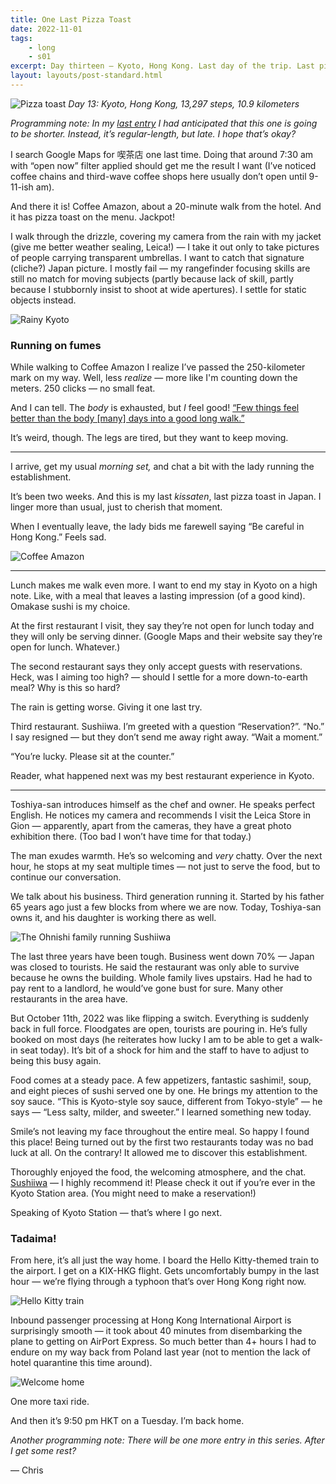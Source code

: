 ```yaml
---
title: One Last Pizza Toast
date: 2022-11-01
tags: 
    - long
    - s01
excerpt: Day thirteen — Kyoto, Hong Kong. Last day of the trip. Last pizza toast. Best conversation.
layout: layouts/post-standard.html
---
```

![Pizza toast](/assets/images/olpt1.jpeg)
*Day 13: Kyoto, Hong Kong, 13,297 steps, 10.9 kilometers*

*Programming note: In my [*last entry*](/posts/2022-10-31-the-uji-excursion/) I had anticipated that this one is going to be shorter. Instead, it’s regular-length, but late. I hope that’s okay?*

I search Google Maps for 喫茶店 one last time. Doing that around 7:30 am with “open now” filter applied should get me the result I want (I’ve noticed coffee chains and third-wave coffee shops here usually don’t open until 9-11-ish am).

And there it is! Coffee Amazon, about a 20-minute walk from the hotel. And it has pizza toast on the menu. Jackpot!

I walk through the drizzle, covering my camera from the rain with my jacket (give me better weather sealing, Leica!) — I take it out only to take pictures of people carrying transparent umbrellas. I want to catch that signature (cliche?) Japan picture. I mostly fail — my rangefinder focusing skills are still no match for moving subjects (partly because lack of skill, partly because I stubbornly insist to shoot at wide apertures). I settle for static objects instead.

![Rainy Kyoto](/assets/images/olpt2.jpeg)

### Running on fumes

While walking to Coffee Amazon I realize I’ve passed the 250-kilometer mark on my way. Well, less *realize* — more like I'm counting down the meters. 250 clicks — no small feat.

And I can tell. The *body* is exhausted, but *I* feel good! [“Few things feel better than the body \[many\] days into a good long walk.”](https://craigmod.com/ridgeline/149/?ref=metagame.hk)

It’s weird, though. The legs are tired, but they want to keep moving.

---

I arrive, get my usual *morning set,* and chat a bit with the lady running the establishment.

It’s been two weeks. And this is my last *kissaten*, last pizza toast in Japan. I linger more than usual, just to cherish that moment.

When I eventually leave, the lady bids me farewell saying “Be careful in Hong Kong.” Feels sad.

![Coffee Amazon](/assets/images/olpt3.jpeg)

---

Lunch makes me walk even more. I want to end my stay in Kyoto on a high note. Like, with a meal that leaves a lasting impression (of a good kind). Omakase sushi is my choice.

At the first restaurant I visit, they say they’re not open for lunch today and they will only be serving dinner. (Google Maps and their website say they’re open for lunch. Whatever.)

The second restaurant says they only accept guests with reservations. Heck, was I aiming too high? — should I settle for a more down-to-earth meal? Why is this so hard?

The rain is getting worse. Giving it one last try.

Third restaurant. Sushiiwa. I’m greeted with a question “Reservation?”. “No.” I say resigned — but they don’t send me away right away. “Wait a moment.”

“You’re lucky. Please sit at the counter.”

Reader, what happened next was my best restaurant experience in Kyoto.

---

Toshiya-san introduces himself as the chef and owner. He speaks perfect English. He notices my camera and recommends I visit the Leica Store in Gion — apparently, apart from the cameras, they have a great photo exhibition there. (Too bad I won’t have time for that today.)

The man exudes warmth. He’s so welcoming and *very* chatty. Over the next hour, he stops at my seat multiple times — not just to serve the food, but to continue our conversation.

We talk about his business. Third generation running it. Started by his father 65 years ago just a few blocks from where we are now. Today, Toshiya-san owns it, and his daughter is working there as well.

![The Ohnishi family running Sushiiwa](/assets/images/olpt4.jpeg)

The last three years have been tough. Business went down 70% — Japan was closed to tourists. He said the restaurant was only able to survive because he owns the building. Whole family lives upstairs. Had he had to pay rent to a landlord, he would’ve gone bust for sure. Many other restaurants in the area have.

But October 11th, 2022 was like flipping a switch. Everything is suddenly back in full force. Floodgates are open, tourists are pouring in. He’s fully booked on most days (he reiterates how lucky I am to be able to get a walk-in seat today). It’s bit of a shock for him and the staff to have to adjust to being this busy again.

Food comes at a steady pace. A few appetizers, fantastic sashimi!, soup, and eight pieces of sushi served one by one. He brings my attention to the soy sauce. “This is Kyoto-style soy sauce, different from Tokyo-style” — he says — “Less salty, milder, and sweeter.” I learned something new today.

Smile’s not leaving my face throughout the entire meal. So happy I found this place! Being turned out by the first two restaurants today was no bad luck at all. On the contrary! It allowed me to discover this establishment.

Thoroughly enjoyed the food, the welcoming atmosphere, and the chat. [Sushiiwa](http://www.sushiiwa.jp/en/?ref=metagame.hk) — I highly recommend it! Please check it out if you’re ever in the Kyoto Station area. (You might need to make a reservation!)

Speaking of Kyoto Station — that’s where I go next.

### Tadaima!

From here, it’s all just the way home. I board the Hello Kitty-themed train to the airport. I get on a KIX-HKG flight. Gets uncomfortably bumpy in the last hour — we’re flying through a typhoon that’s over Hong Kong right now.

![Hello Kitty train](/assets/images/olpt5.jpeg)

Inbound passenger processing at Hong Kong International Airport is surprisingly smooth — it took about 40 minutes from disembarking the plane to getting on AirPort Express. So much better than 4+ hours I had to endure on my way back from Poland last year (not to mention the lack of hotel quarantine this time around).

![Welcome home](/assets/images/olpt6.jpeg)

One more taxi ride.

And then it’s 9:50 pm HKT on a Tuesday. I’m back home.

*Another programming note: There will be one more entry in this series. After I get some rest?*

— Chris